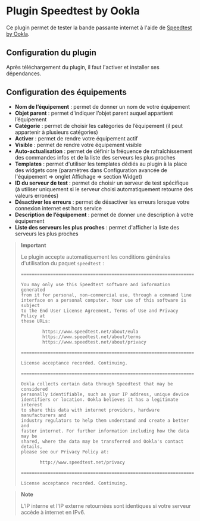 # Plugin Speedtest by Ookla

Ce plugin permet de tester la bande passante internet à l'aide de [Speedtest by Ookla](https://www.speedtest.net).

## Configuration du plugin

Après téléchargement du plugin, il faut l'activer et installer ses dépendances.

## Configuration des équipements

- **Nom de l’équipement** : permet de donner un nom de votre équipement
- **Objet parent** : permet d'indiquer l’objet parent auquel appartient l’équipement
- **Catégorie** : permet de choisir les catégories de l’équipement (il peut appartenir à plusieurs catégories)
- **Activer** : permet de rendre votre équipement actif
- **Visible** : permet de rendre votre équipement visible
- **Auto-actualisation** : permet de définir la fréquence de rafraîchissement des commandes infos et de la liste des serveurs les plus proches
- **Templates** : permet d'utiliser les templates dédiés au plugin à la place des widgets core (paramètres dans Configuration avancée de l'équipement => onglet Affichage => section Widget)
- **ID du serveur de test** : permet de choisir un serveur de test spécifique (à utiliser uniquement si le serveur choisi automatiquement retourne des valeurs erronées)
- **Désactiver les erreurs** : permet de désactiver les erreurs lorsque votre connexion internet est hors service
- **Description de l’équipement** : permet de donner une description à votre équipement
- **Liste des serveurs les plus proches** : permet d'afficher la liste des serveurs les plus proches

> **Important**
>
> Le plugin accepte automatiquement les conditions générales d'utilisation du paquet `speedtest` :
> ```
> ==============================================================================
> 
> You may only use this Speedtest software and information generated
> from it for personal, non-commercial use, through a command line
> interface on a personal computer. Your use of this software is subject
> to the End User License Agreement, Terms of Use and Privacy Policy at
> these URLs:
> 
>         https://www.speedtest.net/about/eula
>         https://www.speedtest.net/about/terms
>         https://www.speedtest.net/about/privacy
> 
> ==============================================================================
> 
> License acceptance recorded. Continuing.
> 
> ==============================================================================
> 
> Ookla collects certain data through Speedtest that may be considered
> personally identifiable, such as your IP address, unique device
> identifiers or location. Ookla believes it has a legitimate interest
> to share this data with internet providers, hardware manufacturers and
> industry regulators to help them understand and create a better and
> faster internet. For further information including how the data may be
> shared, where the data may be transferred and Ookla's contact details,
> please see our Privacy Policy at:
> 
>        http://www.speedtest.net/privacy
> 
> ==============================================================================
> 
> License acceptance recorded. Continuing.
> ```

> **Note**
>
> L'IP interne et l'IP externe retournées sont identiques si votre serveur accède à internet en IPv6.